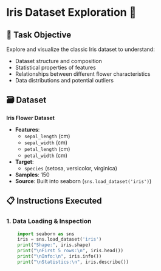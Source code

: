# Iris Dataset Exploration 🌸

## 📌 Task Objective
Explore and visualize the classic Iris dataset to understand:
- Dataset structure and composition
- Statistical properties of features
- Relationships between different flower characteristics
- Data distributions and potential outliers

## 🗃️ Dataset
**Iris Flower Dataset**  
- **Features**:
  - `sepal_length` (cm)
  - `sepal_width` (cm)
  - `petal_length` (cm) 
  - `petal_width` (cm)
- **Target**:
  - `species` (setosa, versicolor, virginica)
- **Samples**: 150
- **Source**: Built into seaborn (`sns.load_dataset('iris')`)

## 📋 Instructions Executed

### 1. Data Loading & Inspection
```python
    import seaborn as sns
    iris = sns.load_dataset('iris')
    print("Shape:", iris.shape)
    print("\nFirst 5 rows:\n", iris.head())
    print("\nInfo:\n", iris.info())
    print("\nStatistics:\n", iris.describe())